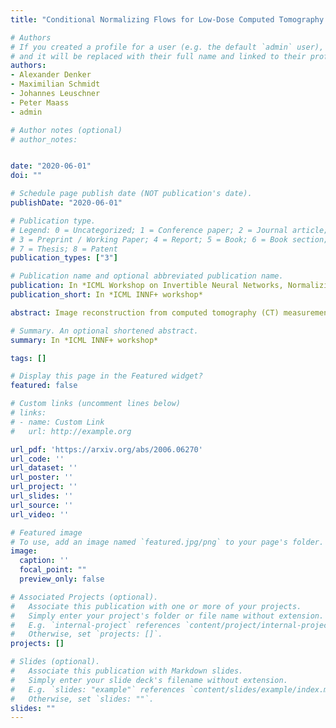 ```yaml
---
title: "Conditional Normalizing Flows for Low-Dose Computed Tomography Image Reconstruction"

# Authors
# If you created a profile for a user (e.g. the default `admin` user), write the username (folder name) here 
# and it will be replaced with their full name and linked to their profile.
authors:
- Alexander Denker
- Maximilian Schmidt
- Johannes Leuschner
- Peter Maass
- admin

# Author notes (optional)
# author_notes:


date: "2020-06-01"
doi: ""

# Schedule page publish date (NOT publication's date).
publishDate: "2020-06-01"

# Publication type.
# Legend: 0 = Uncategorized; 1 = Conference paper; 2 = Journal article;
# 3 = Preprint / Working Paper; 4 = Report; 5 = Book; 6 = Book section;
# 7 = Thesis; 8 = Patent
publication_types: ["3"]

# Publication name and optional abbreviated publication name.
publication: In *ICML Workshop on Invertible Neural Networks, Normalizing Flows, and Explicit Likelihood Models*
publication_short: In *ICML INNF+ workshop*

abstract: Image reconstruction from computed tomography (CT) measurement is a challenging statistical inverse problem since a high-dimensional conditional distribution needs to be estimated. Based on training data obtained from high-quality reconstructions, we aim to learn a conditional density of images from noisy low-dose CT measurements. To tackle this problem, we propose a hybrid conditional normalizing flow, which integrates the physical model by using the filtered back-projection as conditioner. We evaluate our approach on a low-dose CT benchmark and demonstrate superior performance in terms of structural similarity of our flow-based method compared to other deep learning based approaches. 

# Summary. An optional shortened abstract.
summary: In *ICML INNF+ workshop*

tags: []

# Display this page in the Featured widget?
featured: false

# Custom links (uncomment lines below)
# links:
# - name: Custom Link
#   url: http://example.org

url_pdf: 'https://arxiv.org/abs/2006.06270'
url_code: ''
url_dataset: ''
url_poster: ''
url_project: ''
url_slides: ''
url_source: ''
url_video: ''

# Featured image
# To use, add an image named `featured.jpg/png` to your page's folder. 
image:
  caption: ''
  focal_point: ""
  preview_only: false

# Associated Projects (optional).
#   Associate this publication with one or more of your projects.
#   Simply enter your project's folder or file name without extension.
#   E.g. `internal-project` references `content/project/internal-project/index.md`.
#   Otherwise, set `projects: []`.
projects: []

# Slides (optional).
#   Associate this publication with Markdown slides.
#   Simply enter your slide deck's filename without extension.
#   E.g. `slides: "example"` references `content/slides/example/index.md`.
#   Otherwise, set `slides: ""`.
slides: ""
---
```



